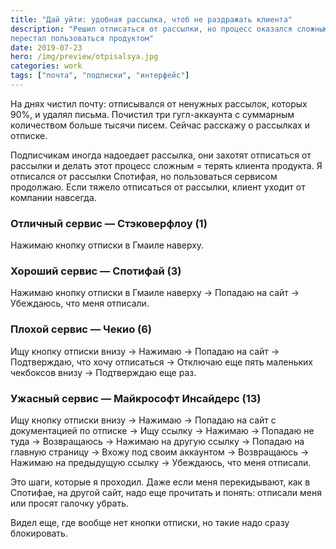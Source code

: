 ```yaml
---
title: "Дай уйти: удобная рассылка, чтоб не раздражать клиента"
description: "Решил отписаться от рассылки, но процесс оказался сложным —
перестал пользоваться продуктом"
date: 2019-07-23
hero: /img/preview/otpisalsya.jpg
categories: work
tags: ["почта", "подписки", "интерфейс"]
---
```


На днях чистил почту: отписывался от ненужных рассылок, которых 90%, и удалял
письма. Почистил три гугл-аккаунта с суммарным количеством больше тысячи писем.
Сейчас расскажу о рассылках и отписке.

Подписчикам иногда надоедает рассылка, они захотят отписаться от рассылки и
делать этот процесс сложным = терять клиента продукта. Я отписался от рассылки
Спотифая, но пользоваться сервисом продолжаю. Если тяжело отписаться от
рассылки, клиент уходит от компании навсегда.

### Отличный сервис — Стэковерфлоу (1)

Нажимаю кнопку отписки в Гмаиле наверху.

### Хороший сервис — Спотифай (3)

Нажимаю кнопку отписки в Гмаиле наверху → Попадаю на сайт → Убеждаюсь, что меня
отписали.

### Плохой сервис — Чекио (6)

Ищу кнопку отписки внизу → Нажимаю → Попадаю на сайт → Подтверждаю, что хочу
отписаться → Отключаю еще пять маленьких чекбоксов внизу → Подтверждаю еще раз.

### Ужасный сервис — Майкрософт Инсайдерс (13)

Ищу кнопку отписки внизу → Нажимаю → Попадаю на сайт с документацией по отписке
→ Ищу ссылку → Нажимаю → Попадаю не туда → Возвращаюсь → Нажимаю на другую
ссылку → Попадаю на главную страницу → Вхожу под своим аккаунтом → Возвращаюсь
→ Нажимаю на предыдущую ссылку → Убеждаюсь, что меня отписали.

Это шаги, которые я проходил. Даже если меня перекидывают, как в Спотифае, на
другой сайт, надо еще прочитать и понять: отписали меня или просят галочку
убрать.

Видел еще, где вообще нет кнопки отписки, но такие надо сразу блокировать.
